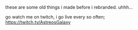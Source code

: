 these are some old things i made before i rebranded. uhhh...

go watch me on twitch, i go live every so often; https://twitch.tv/AstreosGalaxy
